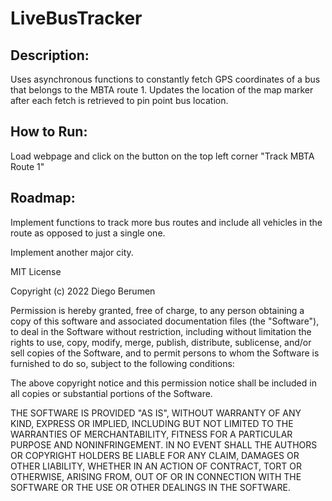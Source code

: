 # LiveBusTracker

## Description:
Uses asynchronous functions to constantly fetch GPS coordinates of a bus that belongs to the MBTA route 1. Updates the location of the map marker after each fetch is retrieved to pin point bus location.


## How to Run:
Load webpage and click on the button on the top left corner "Track MBTA Route 1"


## Roadmap:
Implement functions to track more bus routes and include all vehicles in the route as opposed to just a single one.

Implement another major city.


MIT License

Copyright (c) 2022 Diego Berumen

Permission is hereby granted, free of charge, to any person obtaining a copy
of this software and associated documentation files (the "Software"), to deal
in the Software without restriction, including without limitation the rights
to use, copy, modify, merge, publish, distribute, sublicense, and/or sell
copies of the Software, and to permit persons to whom the Software is
furnished to do so, subject to the following conditions:

The above copyright notice and this permission notice shall be included in all
copies or substantial portions of the Software.

THE SOFTWARE IS PROVIDED "AS IS", WITHOUT WARRANTY OF ANY KIND, EXPRESS OR
IMPLIED, INCLUDING BUT NOT LIMITED TO THE WARRANTIES OF MERCHANTABILITY,
FITNESS FOR A PARTICULAR PURPOSE AND NONINFRINGEMENT. IN NO EVENT SHALL THE
AUTHORS OR COPYRIGHT HOLDERS BE LIABLE FOR ANY CLAIM, DAMAGES OR OTHER
LIABILITY, WHETHER IN AN ACTION OF CONTRACT, TORT OR OTHERWISE, ARISING FROM,
OUT OF OR IN CONNECTION WITH THE SOFTWARE OR THE USE OR OTHER DEALINGS IN THE
SOFTWARE.